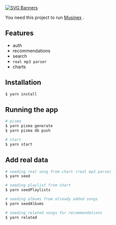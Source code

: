 [![SVG Banners](https://svg-banners.vercel.app/api?type=luminance&text1=Musinex-Backend%20📻&width=800&height=400)](https://github.com/Akshay090/svg-banners)

You need this project to run [Musinex](https://github.com/Anton-Kravkenko/Musinex) .

## Features
- auth
- recommendations
- search 
- `real mp3 parser`
- charts


## Installation

```bash
$ yarn install
```

## Running the app
```bash
# pisma
$ yarn pisma generate
$ yarn pisma db push

# start
$ yarn start
```
## Add real data
```bash
# seeding real song from chart (real mp3 parse)
$ yarn seed 

# seeding playlist from chart
$ yarn seedPlaylists 

# seeding albums from already added songs
$ yarn seedAlbums

# seeding related songs for recommendations
$ yarn related 
```


